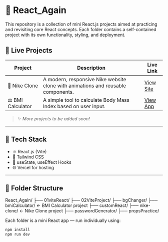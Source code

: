 # 🚀 React_Again

This repository is a collection of mini React.js projects aimed at practicing and revisiting core React concepts. Each folder contains a self-contained project with its own functionality, styling, and deployment.

## 🔗 Live Projects

| Project           | Description                                                                      | Live Link                                                |
| ----------------- | -------------------------------------------------------------------------------- | -------------------------------------------------------- |
| 🏀 Nike Clone     | A modern, responsive Nike website clone with animations and reusable components. | [View Site](https://nike-clone-beige.vercel.app/)        |
| ⚖️ BMI Calculator | A simple tool to calculate Body Mass Index based on user input.                  | [View App](https://bmi-calculator-ten-orpin.vercel.app/) |

> ✨ _More projects to be added soon!_

---

## 🧰 Tech Stack

- ⚛️ React.js (Vite)
- 🎨 Tailwind CSS
- 🔁 useState, useEffect Hooks
- 🌐 Vercel for hosting

---

## 📁 Folder Structure

React_Again/
├── 01viteReact/
├── 02ViteProject/
├── bgChanger/
├── bmiCalculator/ ← BMI Calculator project
├── customReact/
├── nike-clone/ ← Nike Clone project
├── passwordGenerator/
├── propsPractice/

Each folder is a mini React app — run individually using:

```bash
npm install
npm run dev
```
